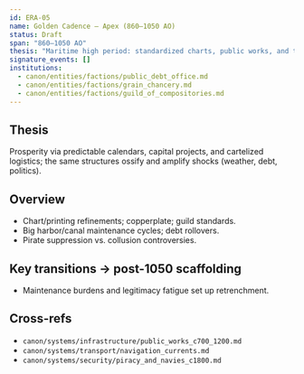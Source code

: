 ```yaml
---
id: ERA-05
name: Golden Cadence — Apex (860–1050 AO)
status: Draft
span: "860–1050 AO"
thesis: "Maritime high period: standardized charts, public works, and trade cartels deliver wealth and reach—alongside the seeds of overextension."
signature_events: []
institutions:
  - canon/entities/factions/public_debt_office.md
  - canon/entities/factions/grain_chancery.md
  - canon/entities/factions/guild_of_compositories.md
---
```


## Thesis
Prosperity via predictable calendars, capital projects, and cartelized logistics; the same structures ossify and amplify shocks (weather, debt, politics).

## Overview
- Chart/printing refinements; copperplate; guild standards.
- Big harbor/canal maintenance cycles; debt rollovers.
- Pirate suppression vs. collusion controversies.

## Key transitions → post-1050 scaffolding
- Maintenance burdens and legitimacy fatigue set up retrenchment.

## Cross-refs
- `canon/systems/infrastructure/public_works_c700_1200.md`
- `canon/systems/transport/navigation_currents.md`
- `canon/systems/security/piracy_and_navies_c1800.md`